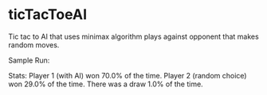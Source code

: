 # ticTacToeAI
Tic tac to AI that uses minimax algorithm plays against opponent that makes random moves.

Sample Run:

Stats:
	 Player 1 (with AI) won 70.0% of the time.
	 Player 2 (random choice) won 29.0% of the time.
	 There was a draw 1.0% of the time.
